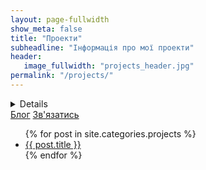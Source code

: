 ```yaml
---
layout: page-fullwidth
show_meta: false
title: "Проекти"
subheadline: "Інформація про мої проекти"
header:
   image_fullwidth: "projects_header.jpg"
permalink: "/projects/"
---
```

<!-- SIDEBAR -->

<div class="row">
<div class="medium-4 medium-push-8 columns" markdown="1">
<div class="panel radius" markdown="1">
<details>
    <h3>Класифікація:</h3>
Задачі
:


</details>
<a class="radius button small" href="{{ site.url }}{{ site.baseurl }}/blog/">Блог</a>
<a class="radius button small" href="{{ site.url }}{{ site.baseurl }}/contact/">Зв'язатись</a>
</div>
</div>

<!-- CONTENT -->
<div class="medium-8 medium-pull-4 columns" markdown="1">

<ul>
    {% for post in site.categories.projects %}
    <li><a href="{{ site.url }}{{ site.baseurl }}{{ post.url }}">{{ post.title }}</a></li>
    {% endfor %}
</ul>

</div>
</div>
